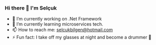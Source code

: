 ### Hi there 👋 I'm Selçuk


- 🔭 I’m currently working on .Net Framework
- 🌱 I’m currently learning microservices tech.
- 📫 How to reach me: selcukbilgen@hotmail.com
- ⚡ Fun fact: I take off my glasses at night and become a drummer 🥁
